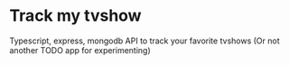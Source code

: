 # Track my tvshow
Typescript, express, mongodb API to track your favorite tvshows (Or not another TODO app for experimenting)
